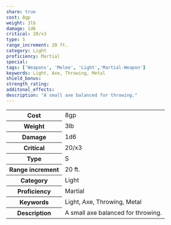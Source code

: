 ```yaml
---
share: true
cost: 8gp
weight: 3lb
damage: 1d6
critical: 20/x3
type: S
range_increment: 20 ft.
category: Light
proficiency: Martial
special:
tags: ['Weapons', 'Melee', 'Light','Martial-Weapon']
keywords: Light, Axe, Throwing, Metal
shield_bonus:
strength_rating:
additonal_effects:
description: "A small axe balanced for throwing."
---
```

<p><span style="overflow-x: auto;"><table><tbody><tr><th>Cost</th><td>8gp</td></tr><tr><th>Weight</th><td>3lb</td></tr><tr><th>Damage</th><td>1d6</td></tr><tr><th>Critical</th><td>20/x3</td></tr><tr><th>Type</th><td>S</td></tr><tr><th>Range increment</th><td>20 ft.</td></tr><tr><th>Category</th><td>Light</td></tr><tr><th>Proficiency</th><td>Martial</td></tr><tr><th>Keywords</th><td>Light, Axe, Throwing, Metal</td></tr><tr><th>Description</th><td>A small axe balanced for throwing.</td></tr></tbody></table></span></p>
